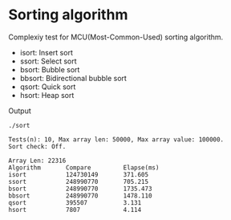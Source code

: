 Sorting algorithm
========================

Complexiy test for MCU(Most-Common-Used) sorting algorithm.

- isort: Insert sort
- ssort: Select sort
- bsort: Bubble sort
- bbsort: Bidirectional bubble sort
- qsort: Quick sort
- hsort: Heap sort


Output

```
./sort 

Tests(n): 10, Max array len: 50000, Max array value: 100000.
Sort check: Off.

Array Len: 22316
Algorithm       Compare         Elapse(ms)     
isort           124730149       371.605       
ssort           248990770       705.215       
bsort           248990770       1735.473       
bbsort          248990770       1478.110       
qsort           395507          3.131       
hsort           7807            4.114 
```

